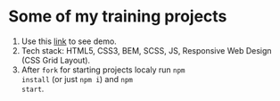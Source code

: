 # Some of my training projects
1. Use this [link](https://anton-kulchytskyi.github.io/landing_miami_congo_kings/) to see demo.
1. Tech stack: HTML5, CSS3, BEM, SCSS, JS, Responsive Web Design (CSS Grid Layout).
1. After <code>fork</code> for starting projects localy run <code>npm install</code> (or just <code>npm i</code>) and <code>npm start</code>.
